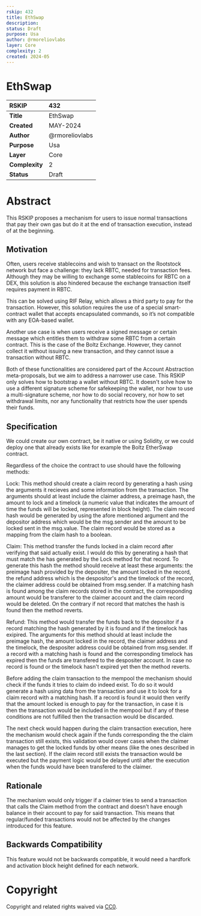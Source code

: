 ```yaml
---
rskip: 432
title: EthSwap
description:
status: Draft
purpose: Usa
author: @rmoreliovlabs
layer: Core
complexity: 2
created: 2024-05
---
```

# EthSwap


|RSKIP          | 432 |
| :------------ |:-------------|
|**Title**      |EthSwap|
|**Created**    |MAY-2024 |
|**Author**     |@rmoreliovlabs |
|**Purpose**    |Usa |
|**Layer**      |Core |
|**Complexity** |2 |
|**Status**     |Draft |

# **Abstract**

This RSKIP proposes a mechanism for users to issue normal transactions that pay their own gas but do it at the end of transaction execution, instead of at the beginning.

## Motivation

Often, users receive stablecoins and wish to transact on the Rootstock network but face a challenge: they lack RBTC, needed for transaction fees. Although they may be willing to exchange some stablecoins for RBTC on a DEX, this solution is also hindered because the exchange transaction itself requires payment in RBTC.

This can be solved using RIF Relay, which allows a third party to pay for the transaction. However, this solution requires the use of a special smart-contract wallet that accepts encapsulated commands, so it’s not compatible with any EOA-based wallet.

Another use case is when users receive a signed message or certain message which entitles them to withdraw some RBTC from a certain contract. This is the case of the Boltz Exchange. However, they cannot collect it without issuing a new transaction, and they cannot issue a transaction without RBTC.

Both of these functionalities are considered part of the Account Abstraction meta-proposals, but we aim to address a narrower use case. This RSKIP only solves how to bootstrap a wallet without RBTC. It doesn't solve how to use a different signature scheme for safekeeping the wallet, nor how to use a multi-signature scheme, nor how to do social recovery, nor how to set withdrawal limits, nor any functionality that restricts how the user spends their funds.

## Specification

We could create our own contract, be it native or using Solidity, or we could deploy one that already exists like for
example the Boltz EtherSwap contract.

Regardless of the choice the contract to use should have the following methods:

Lock: This method should create a claim record by generating a hash using the arguments it recieves and some information from the transaction. The arguments should at least include the claimer address, a preimage hash, the amount to lock and a timelock (a numeric value that indicates the amount of time the funds will be locked, represented in block height). The claim record hash would be generated by using the afore mentioned argument and the depositor address which would be the msg.sender and the amount to be locked sent in the msg.value. The claim record would be stored as a mapping from the claim hash to a boolean.

Claim: This method transfer the funds locked in a claim record after verifying that said actually exist. I would do this by generating a hash that must match the has generated by the Lock method for that record. To generate this hash the method should receive at least these arguments: the preimage hash provided by the depositer, the amount locked in the record, the refund address which is the despositor's and the timelock of the record, the claimer address could be obtained from msg.sender. If a matching hash is found among the claim records stored in the contract, the corresponding amount would be transferer to the claimer account and the claim record would be deleted. On the contrary if not record that matches the hash is found then the method reverts.

Refund: This method would transfer the funds back to the depositor if a record matching the hash generated by it is found and if the timelock has exipired. The arguments for this method should at least include the preimage hash, the amount locked in the record, the claimer address and the timelock, the despositer address could be obtained from msg.sender. If a record with a matching hash is found and the corresponding timelock has expired then the funds are transfered to the despositer account. In case no record is found or the timelock hasn't expired yet then the method reverts.

Before adding the claim transaction to the mempool the mechanism should check if the funds it tries to claim do indeed exist. To do so it would generate a hash using data from the transaction and use it to look for a claim record with a matching hash. If a record is found it would then verify that the amount locked is enough to pay for the transaction, in case it is then the transaction would be included in the mempool but if any of these conditions are not fulfilled then the transaction would be discarded.

The next check would happen during the claim transaction execution, here the mechanism would check again if the funds corresponding the the claim transaction still exists, this validation would cover cases when the claimer manages to get the locked funds by other means (like the ones described in the last section). If the claim record still exists the transaction would be executed but the payment logic would be delayed until after the execution when the funds would have been transfered to the claimer.

## Rationale

The mechanism would only trigger if a claimer tries to send a transaction that calls the Claim method from the contract and doesn't have enough balance in their account to pay for said transaction. This means that regular/funded transactions would not be affected by the changes introduced for this feature.

## Backwards Compatibility

This feature would not be backwards compatible, it would need a hardfork and activation block height defined for each network.

# **Copyright**

Copyright and related rights waived via [CC0](https://creativecommons.org/publicdomain/zero/1.0/).



